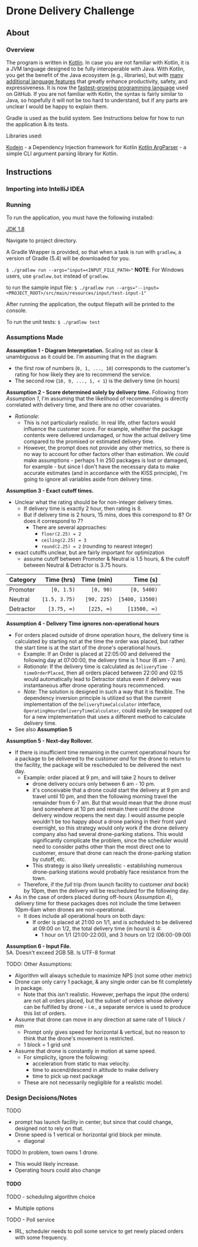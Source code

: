 Drone Delivery Challenge
========================

## About ##

### Overview ###
The program is written in [Kotlin](https://kotlinlang.org). In case you are not familiar with Kotlin, it is a JVM language designed to be fully interoperable with Java. With Kotlin, you get the benefit of the Java ecosystem (e.g., libraries), but with [many additional language features](https://medium.com/@magnus.chatt/why-you-should-totally-switch-to-kotlin-c7bbde9e10d5) that greatly enhance productivity, safety, and expressiveness. It is now the [fastest-growing programming language](https://octoverse.github.com/projects#languages) used on GitHub. If you are not familiar with Kotlin, the syntax is fairly similar to Java, so hopefully it will not be too hard to understand, but if any parts are unclear I would be happy to explain them.

Gradle is used as the build system. See Instructions below for how to run the application & its tests.

Libraries used:

[Kodein](https://kodein.org/di/) - a Dependency Injection framework for Kotlin
[Kotlin ArgParser](https://github.com/xenomachina/kotlin-argparser) - a simple CLI argument parsing library for Kotlin.

## Instructions ##
### Importing into IntelliJ IDEA ###

### Running ###
To run the application, you must have the following installed:

[JDK 1.8](https://www.oracle.com/technetwork/java/javaee/downloads/jdk8-downloads-2133151.html)

Navigate to project directory.

A Gradle Wrapper is provided, so that when a task is run with `gradlew`, a version of Gradle (5.4) will be downloaded for you.

`$ ./gradlew run --args="input=<INPUT_FILE_PATH>"`
**NOTE**: For Windows users, use `gradlew.bat` instead of `gradlew`.

to run the sample input file:
`$ ./gradlew run --args="--input=<PROJECT_ROOT>/src/main/resources/input/test-input-1"`

After running the application, the output filepath will be printed to the console.

To run the unit tests:
`$ ./gradlew test`

### Assumptions Made ###

**Assumption 1 - Diagram Interpretation.**
Scaling not as clear & unambiguous as it could be. I'm assuming that in the
diagram:
* the first row of numbers (`0, 1, ..., 10`) corresponds to the customer's
rating for how likely they are to recommend the service.
* The second row (`10, 9, ..., 1, < 1`) is the delivery time (in hours)

**Assumption 2 - Score determined solely by delivery time.**
Following from _Assumption 1_, I'm assuming that the likelihood of recommending is directly correlated with delivery time, and there are no other covariates.

* _Rationale_:
    * This is not particularly realistic. In real life, other factors would influence the customer score. For example, whether the package contents were delivered undamaged, or how the actual delivery time compared to the promised or estimated delivery time.
    * However, the prompt does not provide any other metrics, so there is no way to account for other factors other than estimation. We could make assumptions - perhaps 1 in 250 packages is lost or damaged, for example - but since I don't have the necessary data to make accurate estimates (and in accordance with the KISS principle), I'm going to ignore all variables aside from delivery time.

**Assumption 3 - Exact cutoff times.**
* Unclear what the rating should be for non-integer delivery times.
    * If delivery time is exactly 2 hour, then rating is 8.
    * But if delivery time is 2 hours, 15 mins, does this correspond to 8? Or does it correspond to 7?
        * There are several approaches:
            * `floor(2.25) = 2`
            * `ceiling(2.25) = 3`
            * `round(2.25) = 2` (rounding to nearest integer)
* exact cutoffs unclear, but are fairly important for optimization
    * assume cutoff between Promoter & Neutral is 1.5 hours, & the cutoff between
    Neutral & Detractor is 3.75 hours.

| Category  |    Time (hrs) |  Time (min) |        Time (s) |
|:--------- | -------------:| -----------:| ---------------:|
| Promoter  |    `[0, 1.5)` |   `[0, 90)` |     `[0, 5400)` |
| Neutral   | `[1.5, 3.75)` | `[90, 225)` | `[5400, 13500)` |
| Detractor |   `[3.75, ∞)` |  `[225, ∞)` |    `[13500, ∞)` | 


**Assumption 4 - Delivery Time ignores non-operational hours**
* For orders placed outside of drone operation hours, the delivery time is calculated by starting not at the time the order was placed, but rather the start time is at the start of the drone's operational hours.
    * Example: If an Order is placed at 22:05:00 and delivered the following day at 07:00:00, the delivery time is 1 hour (6 am - 7 am).
    * *Rationale*: If the delivery time is calculated as `deliveryTime - timeOrderPlaced`, then all orders placed between 22:00 and 02:15 would automatically lead to Detractor status even if delivery was instantaneous after drone operating hours recommenced.
    * *Note*: The solution is designed in such a way that it is flexible. The dependency inversion principle is utilized so that the current implementation of the `DeliveryTimeCalculator` interface, `OperatingHoursDeliveryTimeCalculator`, could easily be swapped out for a new implementation that uses a different method to calculate delivery time.
* See also **Assumption 5**

**Assumption 5 - Next-day Rollover.** 
* If there is insufficient time remaining in the current operational hours for a package to be delivered to the customer *and* for the drone to return to the facility, the package will be rescheduled to be delivered the next day.
    * Example: order placed at 9 pm, and will take 2 hours to deliver
        * drone delivery occurs only between 6 am - 10 pm.
        * it's conceivable that a drone could start the delivery at 9 pm and travel until 10 pm, and then the following morning travel the remainder from 6-7 am. But that would mean that the drone must land somewhere at 10 pm and remain there until the drone delivery window reopens the next day. I would assume people wouldn't be too happy about a drone parking in their front yard overnight, so this strategy would only work if the drone delivery company also had several drone-parking stations. This would significantly complicate the problem, since the scheduler would need to consider paths other than the most direct one to customer, ensure that drone can reach the drone-parking station by cutoff, etc.
        * This strategy is also likely unrealistic - establishing numerous drone-parking stations would probably face resistance from the town.
    * Therefore, if the _full_ trip (from launch facility to customer _and back_) by 10pm, then the delivery will be rescheduled for the following day.
* As in the case of orders placed during off-hours (_Assumption 4_), delivery time for these packages does not include the time between 10pm-6am when drones are non-operational.
    * It does include all operational hours on both days:
        * If order is placed at 21:00 on 1/1, and is scheduled to be delivered at 09:00 on 1/2, the total delivery time (in hours) is 4: 
            * 1 hour on 1/1 (21:00-22:00), and 3 hours on 1/2 (06:00-09:00)

**Assumption 6 - Input File.**  
5A. Doesn't exceed 2GB
5B. Is UTF-8 format


TODO: Other Assumptions:
* Algorithm will always schedule to maximize NPS (not some other metric)
* Drone can only carry 1 package, & any single order can be fit completely in package.
    * Note that this isn't realistic. However, perhaps the input (the orders) are not all orders placed, but the subset of orders whose delivery can be fulfilled by drone - i.e., a separate service is used to produce this list of orders. 
* Assume that drone can move in any direction at same rate of 1 block / min
    * Prompt only gives speed for horizontal & vertical, but no reason to think that the drone's movement is restricted.
    * 1 block = 1 grid unit
* Assume that drone is constantly in motion at same speed.
    * For simplicity, ignore the following:
        * acceleration from static to max velocity.
        * time to ascend/descend in altitude to make delivery
        * time to pick up next package
    * These are not necessarily negligible for a realistic model.

### Design Decisions/Notes ###

TODO
* prompt has launch facility in center, but since that could change, designed not
to rely on that. 
* Drone speed is 1 vertical or horizontal grid block per minute.
    * diagonal

TODO In problem, town owns 1 drone. 
* This would likely increase.
* Operating hours could also change

#### TODO ####

TODO - scheduling algorithm choice
* Multiple options

TODO - Poll service
* IRL, scheduler needs to poll some service to get newly placed orders with some frequency.
